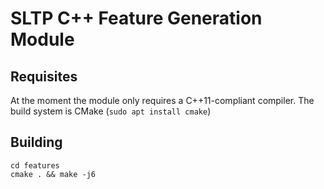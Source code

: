 

# SLTP C++ Feature Generation Module


## Requisites
At the moment the module only requires a C++11-compliant compiler.
The build system is CMake (`sudo apt install cmake`)

## Building

    cd features
    cmake . && make -j6

